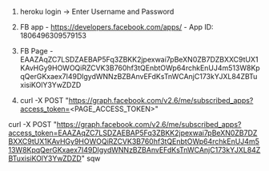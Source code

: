 1. heroku login -> Enter Username and Password
2. FB app - https://developers.facebook.com/apps/ - App ID: 1806496309579153
3. FB Page - EAAZAqZC7LSDZAEBAP5Fq3ZBKK2jpexwai7pBeXN0ZB7DZBXXC9tUX1KAvHGy9HOWOQiRZCVK3B760hf3tQEnbtOWp64rchkEnUJ4m513W8KpqQerGKxaex7I49DlgydWNNzBZBAnvEFdKsTnWCAnjC173kYJXL84ZBTuxisiKOlY3YwZDZD

4. curl -X POST "https://graph.facebook.com/v2.6/me/subscribed_apps?access_token=<PAGE_ACCESS_TOKEN>"

curl -X POST "https://graph.facebook.com/v2.6/me/subscribed_apps?access_token=EAAZAqZC7LSDZAEBAP5Fq3ZBKK2jpexwai7pBeXN0ZB7DZBXXC9tUX1KAvHGy9HOWOQiRZCVK3B760hf3tQEnbtOWp64rchkEnUJ4m513W8KpqQerGKxaex7I49DlgydWNNzBZBAnvEFdKsTnWCAnjC173kYJXL84ZBTuxisiKOlY3YwZDZD"
sqw
